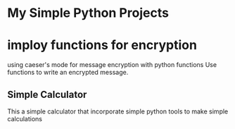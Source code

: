 # My Simple Python Projects 
# imploy functions for encryption
 using caeser's mode for message encryption with python functions
 Use functions to write an encrypted message.

## Simple Calculator
 This a simple calculator that incorporate simple python tools to make simple calculations
